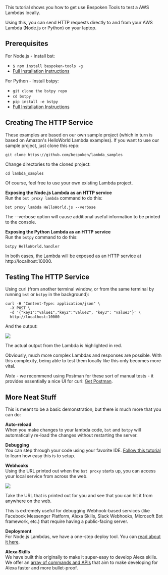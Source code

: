 
This tutorial shows you how to get use Bespoken Tools to test a AWS Lambdas locally.

Using this, you can send HTTP requests directly to and from your AWS Lambda (Node.js or Python) on your laptop.

## Prerequisites
For Node.js - Install bst:

* `$ npm install bespoken-tools -g`
* [Full Installation Instructions](/getting_started/)

For Python - Install bstpy:

* `git clone the bstpy repo`
* `cd bstpy`
* `pip install -e bstpy`
* [Full Installation Instructions](https://github.com/bespoken/bstpy/blob/master/README.md)

## Creating The HTTP Service
These examples are based on our own sample project (which in turn is based on Amazon's HelloWorld Lambda examples). If  you want to use our sample project, just clone this repo:
```
git clone https://github.com/bespoken/lambda_samples
```

Change directories to the cloned project:
```
cd lambda_samples
```

Of course, feel free to use your own existing Lambda project.

**Exposing the Node.js Lambda as an HTTP service**  
Run the `bst proxy lambda` command to do this:
```
bst proxy lambda HelloWorld.js --verbose
```
The --verbose option will cause additional useful information to be printed to the console.

**Exposing the Python Lambda as an HTTP service**  
Run the `bstpy` command to do this:
```
bstpy HelloWorld.handler
```

In both cases, the Lambda will be exposed as an HTTP service at http://localhost:10000.

## Testing The HTTP Service
Using curl (from another terminal window, or from the same terminal by running `bst` or `bstpy` in the background):
```
curl -H "Content-Type: application/json" \
  -X POST \
  -d '{"key1":"value1","key2":"value2", "key3": "value3"}' \
  http://localhost:10000
```

And the output:

<img src='../../assets/images/bst-lambda-local-curl.png' />

The actual output from the Lambda is highlighted in red.

Obviously, much more complex Lambdas and responses are possible. With this complexity, being able to test them locally like this only becomes more vital.

*Note* - we recommend using Postman for these sort of manual tests - it provides essentially a nice UI for curl:
[Get Postman](https://www.getpostman.com/apps).

## More Neat Stuff
This is meant to be a basic demonstration, but there is much more that you can do:  

**Auto-reload**  
When you make changes to your lambda code, `bst` and `bstpy` will automatically re-load the changes without restarting the server.

**Debugging**  
You can step through your code using your favorite IDE. [Follow this tutorial](tutorial_lambda_debugger) to learn how easy this is to setup.

**Webhooks**  
Using the URL printed out when the `bst proxy` starts up, you can access your local service from across the web.

<img src='../../assets/images/bst-lambda-local-proxy.png' />

Take the URL that is printed out for you and see that you can hit it from anywhere on the web.

This is extremely useful for debugging Webhook-based services (like Facebook Messenger Platform, Alexa Skills, Slack Webhooks, Microsoft Bot framework, etc.) that require having a public-facing server.

**Deployment**  
For Node.js Lambdas, we have a one-step deploy tool. You can [read about it here](../commands/deploy).

**Alexa Skills**  
We have built this originally to make it super-easy to develop Alexa skills. We offer an [array of commands and APIs](http://docs.bespoken.tools) that aim to make developing for Alexa faster and more bullet-proof.  

